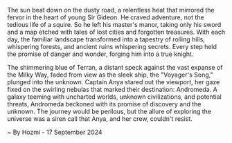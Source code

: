 
The sun beat down on the dusty road, a relentless heat that mirrored the fervor in the heart of young Sir Gideon. He craved adventure, not the tedious life of a squire. So he left his master's manor, taking only his sword and a map etched with tales of lost cities and forgotten treasures.  With each day, the familiar landscape transformed into a tapestry of rolling hills, whispering forests, and ancient ruins whispering secrets. Every step held the promise of danger and wonder, forging him into a true knight. 

The shimmering blue of Terran, a distant speck against the vast expanse of the Milky Way, faded from view as the sleek ship, the "Voyager's Song," plunged into the unknown. Captain Anya stared out the viewport, her gaze fixed on the swirling nebulas that marked their destination: Andromeda.  A galaxy teeming with uncharted worlds, unknown civilizations, and potential threats, Andromeda beckoned with its promise of discovery and the unknown. The journey would be perilous, but the allure of exploring the universe was a siren call that Anya, and her crew, couldn't resist. 

~ By Hozmi - 17 September 2024
